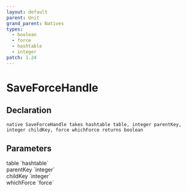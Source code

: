 ```yaml
---
layout: default
parent: Unit
grand_parent: Natives
types:
  - boolean
  - force
  - hashtable
  - integer
patch: 1.24
---
```


# SaveForceHandle

## Declaration

```
native SaveForceHandle takes hashtable table, integer parentKey, integer childKey, force whichForce returns boolean
```

## Parameters
<dl>
  <dt>table `hashtable`</dt>
  <dd></dd>

  <dt>parentKey `integer`</dt>
  <dd></dd>

  <dt>childKey `integer`</dt>
  <dd></dd>

  <dt>whichForce `force`</dt>
  <dd></dd>
</dl>